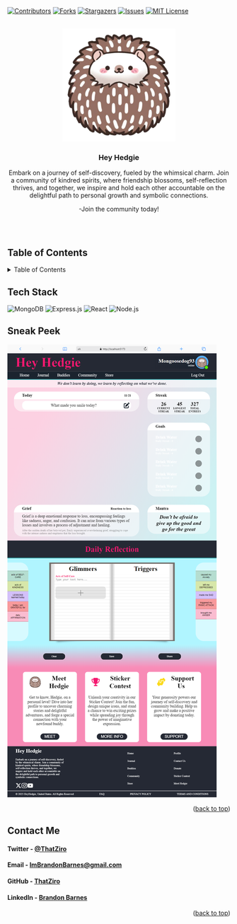 <a name="readme-top"></a>

[![Contributors][contributors-shield]][contributors-url]
[![Forks][forks-shield]][forks-url]
[![Stargazers][stars-shield]][stars-url]
[![Issues][issues-shield]][issues-url]
[![MIT License][license-shield]][license-url]

<!-- PROJECT LOGO -->
<br />
<div style="text-align: center;">
<a href="https://github.com/ThatZiro/HeyHedgie/">
<img src="./README_Assets/README-Logo.png" alt="Logo" style="width: 256px; text-align: center;">
</a>

<h3 align="center">Hey Hedgie</h3>

<div style="text-align: center;">
    <p>Embark on a journey of self-discovery, fueled by the whimsical charm. Join a community of kindred spirits, where friendship blossoms, self-reflection thrives, and together, we inspire and hold each other accountable on the delightful path to personal growth and symbolic connections.</p>
    <p>-Join the community today!</p>
</div>
</div>
<br />
<br />

[//]: # (<h3 font size="1" align="right"><a href="PASTE URL HERE" target="_blank">Visit Site🚀</a></h3>)

## Table of Contents

<!-- TABLE OF CONTENTS -->
<details>
  <summary>Table of Contents</summary>
  <ol>
    <li><a href="#tech-stack">Tech Stack</a></li>
    <li><a href="#sneak-peek">Sneak Peek</a></li>
    <li><a href="#contact">Contact</a></li>
  </ol>
</details>

## Tech Stack

![MongoDB](https://img.shields.io/badge/MongoDB-%234ea94b.svg?style=for-the-badge&logo=mongodb&logoColor=white)
![Express.js](https://img.shields.io/badge/Express.js-%23404d59.svg?style=for-the-badge&logo=express)
![React](https://img.shields.io/badge/React-%2361dafb.svg?style=for-the-badge&logo=react&logoColor=white)
![Node.js](https://img.shields.io/badge/Node.js-%23339933.svg?style=for-the-badge&logo=node.js&logoColor=white)

## Sneak Peek

![mockup720](./README_Assets/screenshot.png)

[//]: # (### <a href=" PASTE URL HERE " target="_blank">Visit Site</a> 🚀)

<p style="text-align: right;">(<a href="#readme-top">back to top</a>)</p>


## Contact Me

<a name="contact"></a>

<h4>Twitter - <a href="https://twitter.com/ThatZiro">@ThatZiro</a></h4>
<h4>Email - <a href="mailto:ImBrandonBarnes@gmail.com">ImBrandonBarnes@gmail.com</a></h4>
<h4>GitHub - <a href="https://github.com/ThatZiro">ThatZiro</a></h4>
<h4>LinkedIn - <a href="https://www.linkedin.com/in/brandon-barnes-4b2098232/">Brandon Barnes</a></h4>

<p style="text-align: right;">(<a href="#readme-top">back to top</a>)</p>

<!-- MARKDOWN LINKS & IMAGES -->
<!-- https://www.markdownguide.org/basic-syntax/#reference-style-links -->

[contributors-shield]: https://img.shields.io/github/contributors/ThatZiro/HeyHedgie.svg?style=for-the-badge
[contributors-url]: https://github.com/ThatZiro/HeyHedgie/graphs/contributors
[forks-shield]: https://img.shields.io/github/forks/ThatZiro/HeyHedgie.svg?style=for-the-badge
[forks-url]: https://github.com/ThatZiro/HeyHedgie/network/members
[stars-shield]: https://img.shields.io/github/stars/ThatZiro/HeyHedgie.svg?style=for-the-badge
[stars-url]: https://github.com/ThatZiro/HeyHedgie/stargazers
[issues-shield]: https://img.shields.io/github/issues/ThatZiro/HeyHedgie.svg?style=for-the-badge
[issues-url]: https://github.com/ThatZiro/HeyHedgie/issues
[license-shield]: https://img.shields.io/github/license/ThatZiro/HeyHedgie.svg?style=for-the-badge
[license-url]: https://github.com/ThatZiro/HeyHedgie/blob/master/LICENSE.txt
[linkedin-shield]: https://img.shields.io/badge/-LinkedIn-black.svg?style=for-the-badge&logo=linkedin&colorB=555
[linkedin-url]: https://linkedin.com/in/linkedin_username

